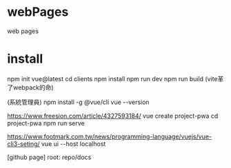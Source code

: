 # webPages
web pages

# install
npm init vue@latest
cd clients
npm install
npm run dev
npm run build
(vite革了webpack的命)

(系統管理員)
npm install -g @vue/cli
vue --version

https://www.freesion.com/article/4327593184/
vue create project-pwa
cd project-pwa
npm run serve

https://www.footmark.com.tw/news/programming-language/vuejs/vue-cli3-seting/
vue ui --host localhost

[github page]
root: repo/docs
